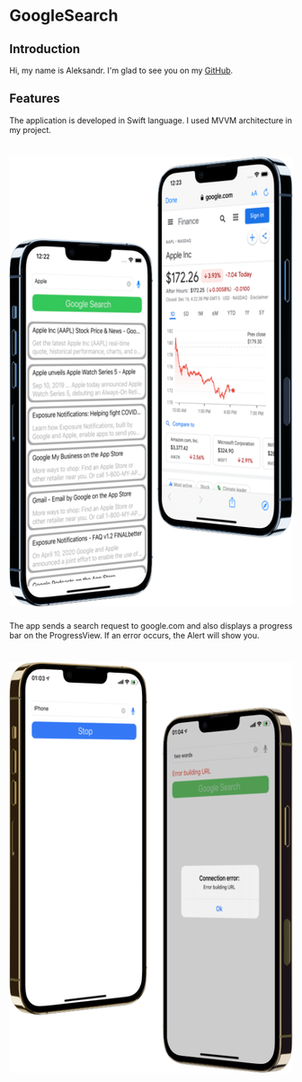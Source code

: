 # GoogleSearch

## Introduction

Hi, my name is Aleksandr. I'm glad to see you on my [GitHub](https://github.com/AleksandrBasov?tab=repositories).

## Features

The application is developed in Swift language. I used MVVM architecture in my project.

<h1 align="center">
<img src="Image/Image1.png" alt="icon">
</h1>

The app sends a search request to google.com and also displays a progress bar on the ProgressView. If an error occurs, the Alert will show you.

<h1 align="center">
<img src="Image/Image2.png" alt="icon">
